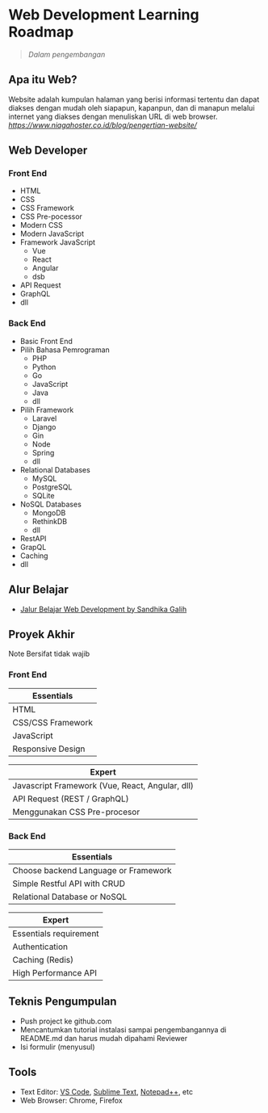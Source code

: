 # Web Development Learning Roadmap

> _Dalam pengembangan_

## Apa itu Web?

Website adalah kumpulan halaman yang berisi informasi tertentu dan dapat diakses dengan mudah oleh siapapun, kapanpun, dan di manapun melalui internet yang diakses dengan menuliskan URL di web browser. _https://www.niagahoster.co.id/blog/pengertian-website/_

## Web Developer

### Front End

- HTML
- CSS
- CSS Framework
- CSS Pre-pocessor
- Modern CSS
- Modern JavaScript
- Framework JavaScript
  - Vue
  - React
  - Angular
  - dsb
- API Request
- GraphQL
- dll

### Back End

- Basic Front End
- Pilih Bahasa Pemrograman
  - PHP
  - Python
  - Go
  - JavaScript
  - Java
  - dll
- Pilih Framework
  - Laravel
  - Django
  - Gin
  - Node
  - Spring
  - dll
- Relational Databases
  - MySQL
  - PostgreSQL
  - SQLite
- NoSQL Databases
  - MongoDB
  - RethinkDB
  - dll
- RestAPI
- GrapQL
- Caching
- dll

## Alur Belajar

- [Jalur Belajar Web Development by Sandhika Galih](https://coggle.it/diagram/YA5j5BfeOvNuaqYu/t/jalur-belajar-web-development-2022-untuk-pemula)

## Proyek Akhir

Note Bersifat tidak wajib

### Front End

| Essentials        |
| ----------------- |
| HTML              |
| CSS/CSS Framework |
| JavaScript        |
| Responsive Design |

| Expert                                          |
| ----------------------------------------------- |
| Javascript Framework (Vue, React, Angular, dll) |
| API Request (REST / GraphQL)                    |
| Menggunakan CSS Pre-procesor                    |

### Back End

| Essentials                           |
| ------------------------------------ |
| Choose backend Language or Framework |
| Simple Restful API with CRUD         |
| Relational Database or NoSQL         |

| Expert                 |
| ---------------------- |
| Essentials requirement |
| Authentication         |
| Caching (Redis)        |
| High Performance API   |

## Teknis Pengumpulan

- Push project ke github.com
- Mencantumkan tutorial instalasi sampai pengembangannya di README.md dan harus mudah dipahami Reviewer
- Isi formulir (menyusul)

## Tools

- Text Editor: [VS Code](https://code.visualstudio.com/download), [Sublime Text](https://www.sublimetext.com/3), [Notepad++](https://notepad-plus-plus.org/downloads/), etc
- Web Browser: Chrome, Firefox
